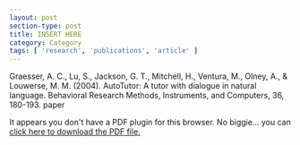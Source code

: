 ```yaml
---
layout: post
section-type: post
title: INSERT HERE
category: Category
tags: [ 'research', 'publications', 'article' ]
---
```

Graesser, A. C., Lu, S., Jackson, G. T., Mitchell, H., Ventura, M., Olney, A., & Louwerse, M. M. (2004). AutoTutor: A tutor with dialogue in natural language. Behavioral Research Methods, Instruments, and Computers, 36, 180-193. paper

<object data="https://umdrive.memphis.edu/aolney/public/publications/INSERTHERE" type="application/pdf" width="100%" height="600px">
 
  <p>It appears you don't have a PDF plugin for this browser.
  No biggie... you can <a href="https://umdrive.memphis.edu/aolney/public/publications/INSERTHERE">click here to
  download the PDF file.</a></p>
  
</object>
